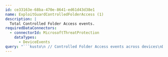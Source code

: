 ```yaml
---
id: ce33163e-68ba-470e-8641-ed61d43d38e1
name: ExploitGuardControlledFolderAccess (1)
description: |
  Total Controlled Folder Access events.
requiredDataConnectors:
  - connectorId: MicrosoftThreatProtection
    dataTypes:
      - DeviceEvents
query: "```kusto\n // Controlled Folder Access events across devices\nDeviceEvents\n | where ActionType startswith \"ControlledFolderAccess\" \n | summarize AsrDetections=count() by DeviceName\n | order by AsrDetections desc```"
---
```


